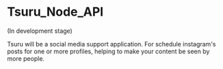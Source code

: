 # Tsuru_Node_API

(In development stage)

Tsuru will be a social media support application.
For schedule instagram's posts for one or more profiles, helping to make your content be seen by more people.

